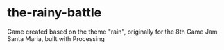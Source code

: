 # the-rainy-battle
Game created based on the theme "rain", originally for the 8th Game Jam Santa Maria, built with Processing
